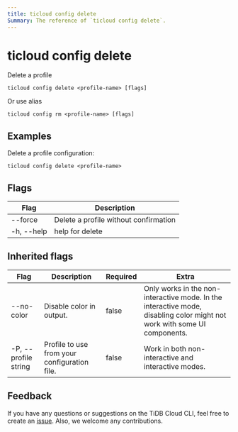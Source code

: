 ```yaml
---
title: ticloud config delete
Summary: The reference of `ticloud config delete`.
---
```


# ticloud config delete

Delete a profile

```shell
ticloud config delete <profile-name> [flags]
```

Or use alias

```shell
ticloud config rm <profile-name> [flags]
```

## Examples

Delete a profile configuration:

```shell
ticloud config delete <profile-name>
```

## Flags

| Flag       | Description                           |
|------------|---------------------------------------|
| --force    | Delete a profile without confirmation |
| -h, --help | help for delete                       |

## Inherited flags

| Flag                 | Description                                  | Required | Extra                                                                                                                    |
|----------------------|----------------------------------------------|----------|--------------------------------------------------------------------------------------------------------------------------|
| --no-color           | Disable color in output.                     | false    | Only works in the non-interactive mode. In the interactive mode, disabling color might not work with some UI components. |
| -P, --profile string | Profile to use from your configuration file. | false    | Work in both non-interactive and interactive modes.                                                                      |

## Feedback

If you have any questions or suggestions on the TiDB Cloud CLI, feel free to create an [issue](https://github.com/tidbcloud/tidbcloud-cli/issues/new/choose). Also, we welcome any contributions.

